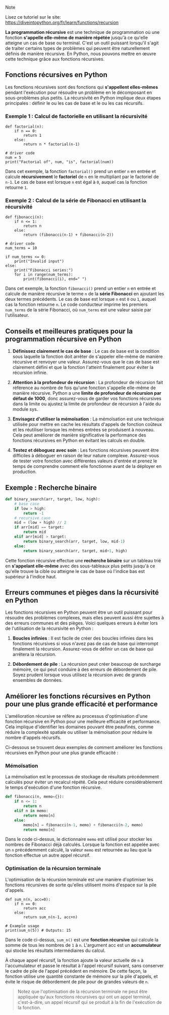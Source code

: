 > [!NOTE]
> Lisez ce tutoriel sur le site: https://diveintopython.org/fr/learn/functions/recursion

**La programmation récursive** est une technique de programmation où une fonction **s'appelle elle-même de manière répétée** jusqu'à ce qu'elle atteigne un cas de base ou terminal. C'est un outil puissant lorsqu'il s'agit de traiter certains types de problèmes qui peuvent être naturellement définis de manière récursive. En Python, nous pouvons mettre en œuvre cette technique grâce aux fonctions récursives.

## Fonctions récursives en Python

Les fonctions récursives sont des fonctions qui **s'appellent elles-mêmes** pendant l'exécution pour résoudre un problème en le décomposant en sous-problèmes plus petits. La récursivité en Python implique deux étapes principales : définir le ou les cas de base et le ou les cas récursifs.

### Exemple 1 : Calcul de factorielle en utilisant la récursivité

```python3
def factorial(n):
    if n == 0:
        return 1
    else:
        return n * factorial(n-1)

# driver code
num = 5
print("Factorial of", num, "is", factorial(num))
```

Dans cet exemple, la fonction `factorial()` prend un entier `n` en entrée et calcule **récursivement** le **factoriel** de `n` en le multipliant par le factoriel de `n-1`. Le cas de base est lorsque `n` est égal à `0`, auquel cas la fonction retourne `1`.

### Exemple 2 : Calcul de la série de Fibonacci en utilisant la récursivité

```python3
def fibonacci(n):
    if n <= 1:
        return n
    else:
        return (fibonacci(n-1) + fibonacci(n-2))

# driver code
num_terms = 10

if num_terms <= 0:
    print("Invalid input")
else:
    print("Fibonacci series:")
    for i in range(num_terms):
        print(fibonacci(i), end=" ")
```

Dans cet exemple, la fonction `fibonacci()` prend un entier `n` en entrée et calcule de manière récursive le terme `n` de la **série Fibonacci** en ajoutant les deux termes précédents. Le cas de base est lorsque `n` est `0` ou `1`, auquel cas la fonction retourne `n`. Le code conducteur imprime les premiers `num_terms` de la série Fibonacci, où `num_terms` est une valeur saisie par l'utilisateur.

## Conseils et meilleures pratiques pour la programmation récursive en Python

1. **Définissez clairement le cas de base** : Le cas de base est la condition sous laquelle la fonction doit arrêter de s'appeler elle-même de manière récursive et renvoyer une valeur. Assurez-vous que le cas de base est clairement défini et que la fonction l'atteint finalement pour éviter la récursion infinie.

2. **Attention à la profondeur de récursion** : La profondeur de récursion fait référence au nombre de fois qu'une fonction s'appelle elle-même de manière récursive. Python a une **limite de profondeur de récursion par défaut de 1000**, donc assurez-vous de garder vos fonctions récursives dans la limite ou ajustez la limite de profondeur de récursion à l'aide du module sys.

3. **Envisagez d'utiliser la mémoïsation** : La mémoïsation est une technique utilisée pour mettre en cache les résultats d'appels de fonction coûteux et les réutiliser lorsque les mêmes entrées se produisent à nouveau. Cela peut améliorer de manière significative la performance des fonctions récursives en Python en évitant les calculs en double.

4. **Testez et déboguez avec soin** : Les fonctions récursives peuvent être difficiles à déboguer en raison de leur nature complexe. Assurez-vous de tester votre fonction avec différentes valeurs d'entrée et prenez le temps de comprendre comment elle fonctionne avant de la déployer en production.

## Exemple : Recherche binaire

```python
def binary_search(arr, target, low, high):
    # base case
    if low > high:
        return -1
    # recursive case
    mid = (low + high) // 2
    if arr[mid] == target:
        return mid
    elif arr[mid] > target:
        return binary_search(arr, target, low, mid-1)
    else:
        return binary_search(arr, target, mid+1, high)
```

Cette fonction récursive effectue une **recherche binaire** sur un tableau trié en **s'appelant elle-même** avec des sous-tableaux plus petits jusqu'à ce qu'elle trouve la cible ou atteigne le cas de base où l'indice bas est supérieur à l'indice haut.

## Erreurs communes et pièges dans la récursivité en Python

Les fonctions récursives en Python peuvent être un outil puissant pour résoudre des problèmes complexes, mais elles peuvent aussi être sujettes à des erreurs communes et des pièges. Voici quelques erreurs à éviter lors de l'utilisation de la récursivité en Python :

1. **Boucles infinies** : Il est facile de créer des boucles infinies dans les fonctions récursives si vous n'avez pas de cas de base qui interrompt finalement la récursion. Assurez-vous de définir un cas de base qui arrêtera la récursion.

2. **Débordement de pile** : La récursion peut créer beaucoup de surcharge mémoire, ce qui peut conduire à des erreurs de débordement de pile. Soyez prudent lorsque vous utilisez la récursion avec de grands ensembles de données.

## Améliorer les fonctions récursives en Python pour une plus grande efficacité et performance

L'amélioration récursive se réfère au processus d'optimisation d'une fonction récursive en Python pour une meilleure efficacité et performance. Cela implique d'identifier les domaines pouvant être peaufinés, comme réduire la complexité spatiale ou utiliser la mémoïsation pour réduire le nombre d'appels récursifs.

Ci-dessous se trouvent deux exemples de comment améliorer les fonctions récursives en Python pour une plus grande efficacité :

### Mémoïsation

La mémoïsation est le processus de stockage de résultats précédemment calculés pour éviter un recalcul répété. Cela peut réduire considérablement le temps d'exécution d'une fonction récursive.

```python
def fibonacci(n, memo={}):
    if n <= 1:
        return n
    elif n in memo:
        return memo[n]
    else:
        memo[n] = fibonacci(n-1, memo) + fibonacci(n-2, memo)
        return memo[n]
```

Dans le code ci-dessus, le dictionnaire `memo` est utilisé pour stocker les nombres de Fibonacci déjà calculés. Lorsque la fonction est appelée avec un `n` précédemment calculé, la valeur `memo` est retournée au lieu que la fonction effectue un autre appel récursif.

### Optimisation de la récursion terminale

L'optimisation de la récursion terminale est une manière d'optimiser les fonctions récursives de sorte qu'elles utilisent moins d'espace sur la pile d'appels.

```python3
def sum_n(n, acc=0):
    if n == 0:
        return acc
    else:
        return sum_n(n-1, acc+n)

# Example usage
print(sum_n(5)) # Outputs: 15
```

Dans le code ci-dessus, `sum_n()` est une **fonction récursive** qui calcule la somme de tous les nombres de `1` à `n`. L'argument acc est un **accumulateur** qui stocke les résultats intermédiaires du calcul.

À chaque appel récursif, la fonction ajoute la valeur actuelle de `n` à l'accumulateur et passe le résultat à l'appel récursif suivant, sans conserver le cadre de pile de l'appel précédent en mémoire. De cette façon, la fonction utilise une quantité constante de mémoire sur la pile d'appels, et évite le risque de débordement de pile pour de grandes valeurs de `n`.

> Notez que l'optimisation de la récursion terminale ne peut être appliquée qu'aux fonctions récursives qui ont un appel terminal, c'est-à-dire, un appel récursif qui se produit à la fin de l'exécution de la fonction.
